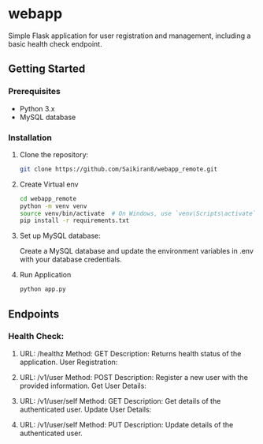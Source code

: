# webapp

Simple Flask application for user registration and management, including a basic health check endpoint.

## Getting Started

### Prerequisites
- Python 3.x
- MySQL database
  
### Installation

1. Clone the repository:

   ```bash
   git clone https://github.com/Saikiran8/webapp_remote.git

2. Create Virtual env

    ```bash
    cd webapp_remote
    python -m venv venv
    source venv/bin/activate  # On Windows, use `venv\Scripts\activate`
    pip install -r requirements.txt

3. Set up MySQL database:
    
    Create a MySQL database and update the environment variables in .env with your database credentials.

4. Run Application

    ```bash
    python app.py


## Endpoints
### Health Check:

1. URL: /healthz
    Method: GET
    Description: Returns health status of the application.
    User Registration:

2. URL: /v1/user
    Method: POST
    Description: Register a new user with the provided information.
    Get User Details:

3. URL: /v1/user/self
    Method: GET
    Description: Get details of the authenticated user.
    Update User Details:

4. URL: /v1/user/self
    Method: PUT
    Description: Update details of the authenticated user.
